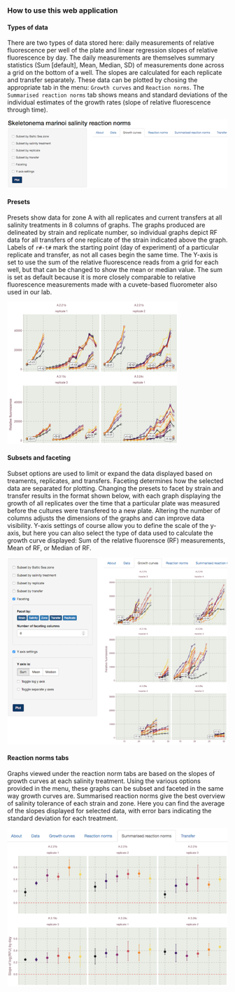 ### How to use this web application

#### Types of data

There are two types of data stored here: daily measurements of relative fluorescence per well of the plate and linear regression slopes of relative fluorescence by day. The daily measurements are themselves summary statistics (Sum [default], Mean, Median, SD) of measurements done across a grid on the bottom of a well. The slopes are calculated for each replicate and transfer separately. These data can be plotted by chosing the appropriate tab in the menu: `Growth curves` and `Reaction norms`. The `Summarised reaction norms` tab shows means and standard deviations of the individual estimates of the growth rates (slope of relative fluorescence through time). 

![](app-subset-menu.png)


#### Presets

Presets show data for zone A with all replicates and current transfers at all salinity treatments in 8 columns of graphs. The graphs produced are delineated by strain and replicate number, so individual graphs depict RF data for all transfers of one replicate of the strain indicated above the graph. Labels of `r#-t#` mark the starting point (day of experiment) of a particular replicate and transfer, as not all cases begin the same time. The Y-axis is set to use the sum of the relative fluorescence reads from a grid for each well, but that can be changed to show the mean or median value. The sum is set as default because it is more closely comparable to relative fluorescence measurements made with a cuvete-based fluorometer also used in our lab. 

![](preset-data-plot.png)


#### Subsets and faceting

Subset options are used to limit or expand the data displayed based on treaments, replicates, and transfers. Faceting determines how the selected data are separated for plotting. Changing the presets to facet by strain and transfer results in the format shown below, with each graph displaying the growth of all replicates over the time that a particular plate was measured before the cultures were transfered to a new plate. Altering the number of columns adjusts the dimensions of the graphs and can improve data visibility. Y-axis settings of course allow you to define the scale of the y-axis, but here you can also select the type of data used to calculate the growth curve displayed: Sum of the relative fluorensce (RF) measurements, Mean of RF, or Median of RF. 

![](faceting-options.png) 


#### Reaction norms tabs

Graphs viewed under the reaction norm tabs are based on the slopes of growth curves at each salinity treatment. Using the various options provided in the menu, these graphs can be subset and faceted in the same way growth curves are. Summarised reaction norms give the best overview of salinity tolerance of each strain and zone. Here you can find the average of the slopes displayed for selected data, with error bars indicating the standard deviation for each treatment. 

![](reaction-norms.png)


